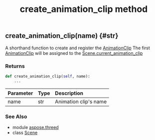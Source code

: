 ﻿---
title: create_animation_clip method
second_title: Aspose.3D for Python via .NET API References
description: 
type: docs
weight: 30
url: /python-net/aspose.threed/scene/create_animation_clip/
is_root: false
---

## create_animation_clip(name) {#str}

A shorthand function to create and register the [AnimationClip](/3d/python-net/aspose.threed.animation/animationclip)
The first [AnimationClip](/3d/python-net/aspose.threed.animation/animationclip) will be assigned to the [Scene.current_animation_clip](/3d/python-net/aspose.threed/scene#current_animation_clip)


### Returns 





```python
def create_animation_clip(self, name):
    ...
```


| Parameter | Type | Description |
| :- | :- | :- |
| name | str | Animation clip's name |



### See Also
* module [aspose.threed](../../)
* class [Scene](/3d/python-net/aspose.threed/scene)
